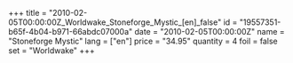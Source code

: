 +++
title = "2010-02-05T00:00:00Z_Worldwake_Stoneforge_Mystic_[en]_false"
id = "19557351-b65f-4b04-b971-66abdc07000a"
date = "2010-02-05T00:00:00Z"
name = "Stoneforge Mystic"
lang = ["en"]
price = "34.95"
quantity = 4
foil = false
set = "Worldwake"
+++
